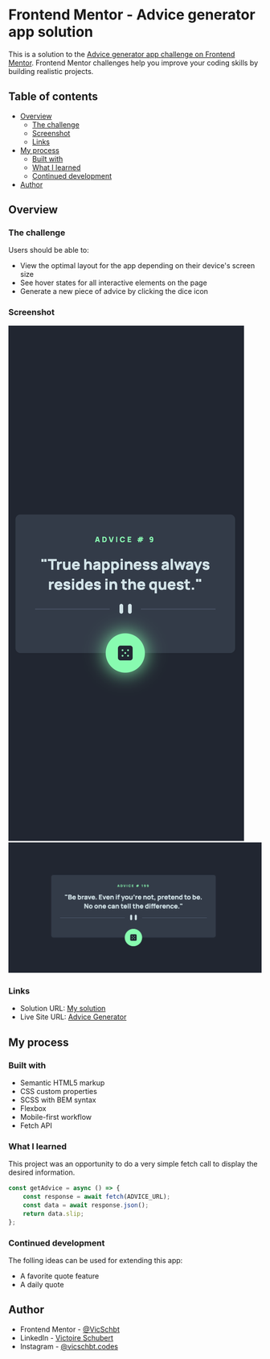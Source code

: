 # Frontend Mentor - Advice generator app solution

This is a solution to the [Advice generator app challenge on Frontend Mentor](https://www.frontendmentor.io/challenges/advice-generator-app-QdUG-13db). Frontend Mentor challenges help you improve your coding skills by building realistic projects.

## Table of contents

- [Overview](#overview)
  - [The challenge](#the-challenge)
  - [Screenshot](#screenshot)
  - [Links](#links)
- [My process](#my-process)
  - [Built with](#built-with)
  - [What I learned](#what-i-learned)
  - [Continued development](#continued-development)
- [Author](#author)

## Overview

### The challenge

Users should be able to:

- View the optimal layout for the app depending on their device's screen size
- See hover states for all interactive elements on the page
- Generate a new piece of advice by clicking the dice icon

### Screenshot

![](./screenshots/screenshot-mobile.png)
![](./screenshots/screenshot-desktop.png)

### Links

- Solution URL: [My solution](https://www.frontendmentor.io/solutions/advice-generator-vanilla-js-sass-Vfy3B_8vFh)
- Live Site URL: [Advice Generator](https://vicschbt.github.io/PERSO-advice-generator-app/)

## My process

### Built with

- Semantic HTML5 markup
- CSS custom properties
- SCSS with BEM syntax
- Flexbox
- Mobile-first workflow
- Fetch API

### What I learned

This project was an opportunity to do a very simple fetch call to display the desired information.

```js
const getAdvice = async () => {
	const response = await fetch(ADVICE_URL);
	const data = await response.json();
	return data.slip;
};
```

### Continued development

The folling ideas can be used for extending this app:

- A favorite quote feature
- A daily quote

## Author

- Frontend Mentor - [@VicSchbt](https://www.frontendmentor.io/profile/VicSchbt)
- LinkedIn - [Victoire Schubert](www.linkedin.com/in/victoire-schubert)
- Instagram - [@vicschbt.codes](https://www.instagram.com/vicschbt.codes?igsh=OHczMzcwMWpjZm1p&utm_source=qr)

